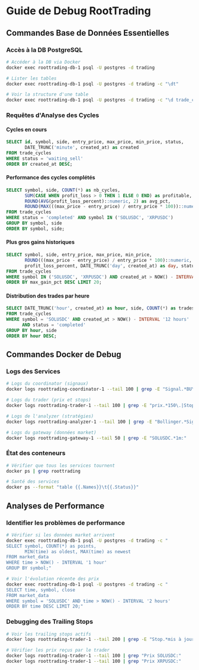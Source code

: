# Guide de Debug RootTrading

## Commandes Base de Données Essentielles

### Accès à la DB PostgreSQL
```bash
# Accéder à la DB via Docker
docker exec roottrading-db-1 psql -U postgres -d trading

# Lister les tables
docker exec roottrading-db-1 psql -U postgres -d trading -c "\dt"

# Voir la structure d'une table
docker exec roottrading-db-1 psql -U postgres -d trading -c "\d trade_cycles"
```

### Requêtes d'Analyse des Cycles

#### Cycles en cours
```sql
SELECT id, symbol, side, entry_price, max_price, min_price, status, 
       DATE_TRUNC('minute', created_at) as created 
FROM trade_cycles 
WHERE status = 'waiting_sell' 
ORDER BY created_at DESC;
```

#### Performance des cycles complétés
```sql
SELECT symbol, side, COUNT(*) as nb_cycles, 
       SUM(CASE WHEN profit_loss > 0 THEN 1 ELSE 0 END) as profitable,
       ROUND(AVG(profit_loss_percent)::numeric, 2) as avg_pct,
       ROUND(MAX(((max_price - entry_price) / entry_price * 100))::numeric, 2) as max_gain_pct
FROM trade_cycles 
WHERE status = 'completed' AND symbol IN ('SOLUSDC', 'XRPUSDC')
GROUP BY symbol, side 
ORDER BY symbol, side;
```

#### Plus gros gains historiques
```sql
SELECT symbol, side, entry_price, max_price, min_price,
       ROUND(((max_price - entry_price) / entry_price * 100)::numeric, 2) as max_gain_pct,
       profit_loss_percent, DATE_TRUNC('day', created_at) as day, status
FROM trade_cycles 
WHERE symbol IN ('SOLUSDC', 'XRPUSDC') AND created_at > NOW() - INTERVAL '7 days'
ORDER BY max_gain_pct DESC LIMIT 20;
```

#### Distribution des trades par heure
```sql
SELECT DATE_TRUNC('hour', created_at) as hour, side, COUNT(*) as trades
FROM trade_cycles 
WHERE symbol = 'SOLUSDC' AND created_at > NOW() - INTERVAL '12 hours' 
      AND status = 'completed'
GROUP BY hour, side 
ORDER BY hour DESC;
```

## Commandes Docker de Debug

### Logs des Services
```bash
# Logs du coordinator (signaux)
docker logs roottrading-coordinator-1 --tail 100 | grep -E "Signal.*BUY|Signal.*SELL|Balance insuffisante"

# Logs du trader (prix et stops)
docker logs roottrading-trader-1 --tail 100 | grep -E "prix.*150\.|Stop.*mis à jour|P&L"

# Logs de l'analyzer (stratégies)
docker logs roottrading-analyzer-1 --tail 100 | grep -E "Bollinger.*Signal|RSI.*Signal"

# Logs du gateway (données market)
docker logs roottrading-gateway-1 --tail 50 | grep -E "SOLUSDC.*1m:"
```

### État des conteneurs
```bash
# Vérifier que tous les services tournent
docker ps | grep roottrading

# Santé des services
docker ps --format "table {{.Names}}\t{{.Status}}"
```

## Analyses de Performance

### Identifier les problèmes de performance
```bash
# Vérifier si les données market arrivent
docker exec roottrading-db-1 psql -U postgres -d trading -c "
SELECT symbol, COUNT(*) as points, 
       MIN(time) as oldest, MAX(time) as newest
FROM market_data 
WHERE time > NOW() - INTERVAL '1 hour'
GROUP BY symbol;"

# Voir l'évolution récente des prix
docker exec roottrading-db-1 psql -U postgres -d trading -c "
SELECT time, symbol, close 
FROM market_data 
WHERE symbol = 'SOLUSDC' AND time > NOW() - INTERVAL '2 hours' 
ORDER BY time DESC LIMIT 20;"
```

### Debugging des Trailing Stops
```bash
# Voir les trailing stops actifs
docker logs roottrading-trader-1 --tail 200 | grep -E "Stop.*mis à jour.*150\.|nouveau max.*150\."

# Vérifier les prix reçus par le trader
docker logs roottrading-trader-1 --tail 100 | grep "Prix SOLUSDC:"
docker logs roottrading-trader-1 --tail 100 | grep "Prix XRPUSDC:"
```
